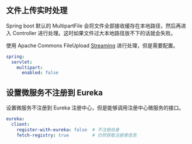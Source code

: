 ## 文件上传实时处理
Spring boot 默认的 MultipartFile 会将文件全部接收缓存在本地路径，然后再进入 Controller 进行处理。这时如果文件过大本地路径放不下的话就会失败。

使用 Apache Commons FileUpload [Streaming](https://commons.apache.org/proper/commons-fileupload/streaming.html) 进行处理，但是需要配置。
```yaml
spring:  
  servlet:  
    multipart:  
      enabled: false
```

## 设置微服务不注册到 Eureka
设置微服务不注册到 Eureka 注册中心，但是能够调用注册中心微服务的接口。
```yaml
eureka:  
  client:  
    register-with-eureka: false  # 不注册自身  
    fetch-registry: true         # 仍然获取注册表信息
```
